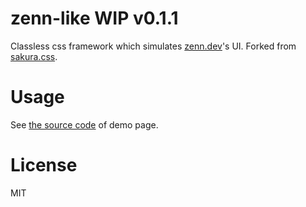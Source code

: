 # zenn-like WIP v0.1.1

Classless css framework which simulates [zenn.dev][]'s UI. Forked from [sakura.css][].

# Usage

See [the source code](https://github.com/kt3k/zenn-like/blob/main/index.html) of demo page.

# License

MIT

[zenn.dev]: https://zenn.dev
[sakura.css]: https://github.com/oxalorg/sakura
